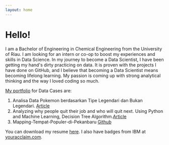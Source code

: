 ```yaml
---
layout: home
---
```

# Hello!

I am a Bachelor of Engineering in Chemical Engineering from the University of Riau. I am looking for an intern or co-op to boost my experiences and skills in Data Science. In my journey to become a Data Scientist, I have been getting my hand's dirty practicing on data. It is proven with the projects I have done on GitHub, and I believe that becoming a Data Scientist means becoming lifelong learning. My passion is coming up with strong analytical thinking and the way I loved coding so much.

[My portfolio](https://github.com/bhaskoro-muthohar/DataScienceLearning) for Data Cases are:
1. Analisa Data Pokemon berdasarkan Tipe Legendari dan Bukan Legendari. [Article](https://www.linkedin.com/pulse/analisa-data-pokemon-berdasarkan-tipe-legendari-dan-bukan-muthohar/)
2. Analyzing why people quit their job and who will quit next. Using Python and Machine Learning, Decision Tree Algorithm.[Article](https://www.linkedin.com/pulse/analyzing-why-people-quit-job-who-next-using-python-machine-muthohar/)
3. Mapping-Tempat-Populer-di-Pekanbaru [Github](https://github.com/bhaskoro-muthohar/Mapping-Tempat-Populer-di-Pekanbaru)


You can download my resume [here](https://drive.google.com/file/d/197ExIGXfQezEPQlAX2ALMnBXTJwOIVku/view?usp=sharing). I also have badges from IBM at [youracclaim.com](https://www.youracclaim.com/users/bhaskoro-muthohar/badges).
